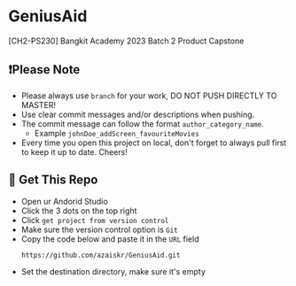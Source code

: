 # GeniusAid
[CH2-PS230] Bangkit Academy 2023 Batch 2 Product Capstone

## ❗Please Note
- Please always use ```branch``` for your work, DO NOT PUSH DIRECTLY TO MASTER!
- Use clear commit messages and/or descriptions when pushing.
- The commit message can follow the format ```author_category_name```.
    - Example ```johnDoe_addScreen_favouriteMovies```
- Every time you open this project on local, don't forget to always pull first to keep it up to date. Cheers!

## 📂 Get This Repo
- Open ur Andorid Studio
- Click the 3 dots on the top right
- Click ```get project from version control```
- Make sure the version control option is ```Git```
- Copy the code below and paste it in the ```URL``` field
  ```
  https://github.com/azaiskr/GeniusAid.git
  ```
- Set the destination directory, make sure it's empty
